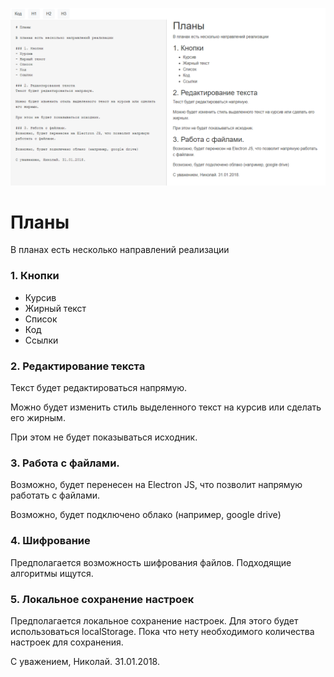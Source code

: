 ![Desc](https://raw.githubusercontent.com/idushii/md/master/image.png)



# Планы

В планах есть несколько направлений реализации

### 1. Кнопки
- Курсив
- Жирный текст
- Список
- Код
- Ссылки

### 2. Редактирование текста
Текст будет редактироваться напрямую. 

Можно будет изменить стиль выделенного текст на курсив или сделать его жирным.

При этом не будет показываться исходник.

### 3. Работа с файлами.
Возможно, будет перенесен на Electron JS, что позволит напрямую работать с файлами.

Возможно, будет подключено облако (например, google drive)

### 4. Шифрование
Предполагается возможность шифрования файлов. Подходящие алгоритмы ищутся.

### 5. Локальное сохранение настроек
Предполагается локальное сохранение настроек. Для этого будет использоваться localStorage. Пока что нету необходимого количества настроек для сохранения.


С уважением, Николай. 31.01.2018.